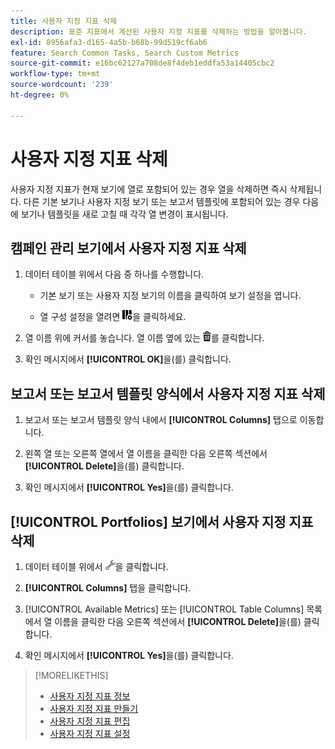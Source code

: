 ```yaml
---
title: 사용자 지정 지표 삭제
description: 표준 지표에서 계산된 사용자 지정 지표를 삭제하는 방법을 알아봅니다.
exl-id: 8956afa3-d165-4a5b-b68b-99d519cf6ab6
feature: Search Common Tasks, Search Custom Metrics
source-git-commit: e16bc62127a708de8f4deb1eddfa53a14405cbc2
workflow-type: tm+mt
source-wordcount: '239'
ht-degree: 0%

---
```


# 사용자 지정 지표 삭제

사용자 지정 지표가 현재 보기에 열로 포함되어 있는 경우 열을 삭제하면 즉시 삭제됩니다. 다른 기본 보기나 사용자 지정 보기 또는 보고서 템플릿에 포함되어 있는 경우 다음에 보기나 템플릿을 새로 고칠 때 각각 열 변경이 표시됩니다.

## 캠페인 관리 보기에서 사용자 지정 지표 삭제

1. 데이터 테이블 위에서 다음 중 하나를 수행합니다.

   * 기본 보기 또는 사용자 지정 보기의 이름을 클릭하여 보기 설정을 엽니다.

   * 열 구성 설정을 열려면 ![사용자 지정 열](/help/search-social-commerce/assets/custom-columns.png "사용자 지정 열")을 클릭하세요.

1. 열 이름 위에 커서를 놓습니다. 열 이름 옆에 있는 ![삭제](/help/search-social-commerce/assets/delete.png "삭제")를 클릭합니다.

1. 확인 메시지에서 **[!UICONTROL OK]**&#x200B;을(를) 클릭합니다.

## 보고서 또는 보고서 템플릿 양식에서 사용자 지정 지표 삭제

1. 보고서 또는 보고서 템플릿 양식 내에서 **[!UICONTROL Columns]** 탭으로 이동합니다.

1. 왼쪽 열 또는 오른쪽 열에서 열 이름을 클릭한 다음 오른쪽 섹션에서 **[!UICONTROL Delete]**&#x200B;을(를) 클릭합니다.

1. 확인 메시지에서 **[!UICONTROL Yes]**&#x200B;을(를) 클릭합니다.

## [!UICONTROL Portfolios] 보기에서 사용자 지정 지표 삭제

1. 데이터 테이블 위에서 ![선택한 보기 편집](/help/search-social-commerce/assets/view-settings.png "선택한 보기 편집")을 클릭합니다.

1. **[!UICONTROL Columns]** 탭을 클릭합니다.

1. [!UICONTROL Available Metrics] 또는 [!UICONTROL Table Columns] 목록에서 열 이름을 클릭한 다음 오른쪽 섹션에서 **[!UICONTROL Delete]**&#x200B;을(를) 클릭합니다.

1. 확인 메시지에서 **[!UICONTROL Yes]**&#x200B;을(를) 클릭합니다.

>[!MORELIKETHIS]
>
>* [사용자 지정 지표 정보](custom-metric-about.md)
>* [사용자 지정 지표 만들기](custom-metric-create.md)
>* [사용자 지정 지표 편집](custom-metric-edit.md)
>* [사용자 지정 지표 설정](custom-metric-settings.md)
